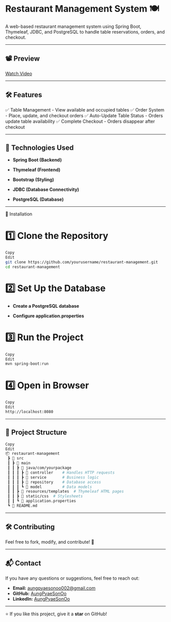 # Restaurant Management System 🍽️

A web-based restaurant management system using Spring Boot, Thymeleaf, JDBC, and PostgreSQL to handle table reservations, orders, and checkout.

---

## 📽️ Preview  

[Watch Video](.mp4)

---

## 🛠️ Features
✅ Table Management - View available and occupied tables
✅ Order System - Place, update, and checkout orders
✅ Auto-Update Table Status - Orders update table availability
✅ Complete Checkout - Orders disappear after checkout

---

## 📝 Technologies Used

- **Spring Boot (Backend)**

- **Thymeleaf (Frontend)**

- **Bootstrap (Styling)**

- **JDBC (Database Connectivity)**

- **PostgreSQL (Database)**

---

🚀 Installation
# 1️⃣ Clone the Repository

```sh
Copy
Edit
git clone https://github.com/yourusername/restaurant-management.git
cd restaurant-management
```

# 2️⃣ Set Up the Database

- **Create a PostgreSQL database**

- **Configure application.properties**

# 3️⃣ Run the Project

```sh
Copy
Edit
mvn spring-boot:run
```

# 4️⃣ Open in Browser

```sh
Copy
Edit
http://localhost:8080
```

---


## 📂 Project Structure

```bash
Copy
Edit
📦 restaurant-management
 ┣ 📂 src
 ┃ ┣ 📂 main
 ┃ ┃ ┣ 📂 java/com/yourpackage
 ┃ ┃ ┃ ┣ 📂 controller    # Handles HTTP requests
 ┃ ┃ ┃ ┣ 📂 service       # Business logic
 ┃ ┃ ┃ ┣ 📂 repository    # Database access
 ┃ ┃ ┃ ┗ 📂 model         # Data models
 ┃ ┃ ┣ 📂 resources/templates  # Thymeleaf HTML pages
 ┃ ┃ ┣ 📂 static/css  # Stylesheets
 ┃ ┃ ┗ 📜 application.properties
 ┗ 📜 README.md
```

---

## 🛠️ Contributing

Feel free to fork, modify, and contribute! 🚀

---

## 📬 Contact

If you have any questions or suggestions, feel free to reach out:
- **Email:** aungpyaesonoo002@gmail.com
- **GitHub:** [AungPyaeSonOo](https://github.com/AungPyaeSonOo)
- **LinkedIn:** [AungPyaeSonOo](https://www.linkedin.com/in/aung-pyae-son-oo-635761354)

---

⭐ If you like this project, give it a **star** on GitHub!
